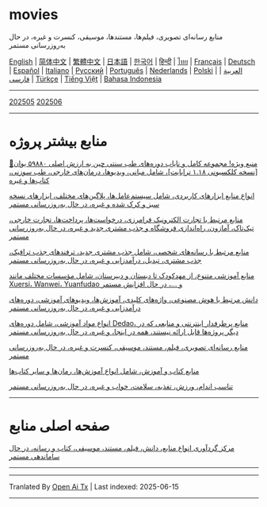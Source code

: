 # movies
منابع رسانه‌ای تصویری، فیلم‌ها، مستندها، موسیقی، کنسرت و غیره، در حال به‌روزرسانی مستمر

[English](https://openaitx.github.io/view.html?user=mswnlz&project=movies&lang=en) | [简体中文](https://openaitx.github.io/view.html?user=mswnlz&project=movies&lang=zh-CN) | [繁體中文](https://openaitx.github.io/view.html?user=mswnlz&project=movies&lang=zh-TW) | [日本語](https://openaitx.github.io/view.html?user=mswnlz&project=movies&lang=ja) | [한국어](https://openaitx.github.io/view.html?user=mswnlz&project=movies&lang=ko) | [हिन्दी](https://openaitx.github.io/view.html?user=mswnlz&project=movies&lang=hi) | [ไทย](https://openaitx.github.io/view.html?user=mswnlz&project=movies&lang=th) | [Français](https://openaitx.github.io/view.html?user=mswnlz&project=movies&lang=fr) | [Deutsch](https://openaitx.github.io/view.html?user=mswnlz&project=movies&lang=de) | [Español](https://openaitx.github.io/view.html?user=mswnlz&project=movies&lang=es) | [Italiano](https://openaitx.github.io/view.html?user=mswnlz&project=movies&lang=it) | [Русский](https://openaitx.github.io/view.html?user=mswnlz&project=movies&lang=ru) | [Português](https://openaitx.github.io/view.html?user=mswnlz&project=movies&lang=pt) | [Nederlands](https://openaitx.github.io/view.html?user=mswnlz&project=movies&lang=nl) | [Polski](https://openaitx.github.io/view.html?user=mswnlz&project=movies&lang=pl) | [العربية](https://openaitx.github.io/view.html?user=mswnlz&project=movies&lang=ar) | [فارسی](https://openaitx.github.io/view.html?user=mswnlz&project=movies&lang=fa) | [Türkçe](https://openaitx.github.io/view.html?user=mswnlz&project=movies&lang=tr) | [Tiếng Việt](https://openaitx.github.io/view.html?user=mswnlz&project=movies&lang=vi) | [Bahasa Indonesia](https://openaitx.github.io/view.html?user=mswnlz&project=movies&lang=id)








-------
[202505](https://raw.githubusercontent.com/mswnlz/movies/main/202505.md)
[202506](https://raw.githubusercontent.com/mswnlz/movies/main/202506.md)


---------------
# منابع بیشتر پروژه

[🎁منبع ویژه! مجموعه کامل و نایاب دوره‌های طب سنتی چین به ارزش اصلی ۵۹۸۸۰ یوان [نسخه کلکسیونی ۱.۱۸ ترابایت]، شامل مبانی، ویدیوها، درمان‌های خارجی، طب سوزنی، کتاب‌ها و غیره](https://github.com/mswnlz/chinese-traditional)

[انواع منابع ابزارهای کاربردی، شامل سیستم‌عامل‌ها، پلاگین‌های مختلف، ابزارهای نسخه سبز و کرک شده و غیره، در حال به‌روزرسانی مستمر](https://github.com/mswnlz/tools)

[منابع مرتبط با تجارت الکترونیک فرامرزی، درخواست‌ها، پرداخت‌ها، تجارت خارجی، تیک‌تاک، آمازون، راه‌اندازی فروشگاه و جذب مشتری جدید و غیره، در حال به‌روزرسانی مستمر](https://github.com/mswnlz/cross-border)

[منابع مرتبط با رسانه‌های شخصی، شامل جذب مشتری جدید، ترفندهای جذب ترافیک، جذب مشتری، تبدیل، درآمدزایی و غیره، در حال به‌روزرسانی مستمر](https://github.com/mswnlz/self-media)

[منابع آموزشی متنوع، از مهدکودک تا دبستان و دبیرستان، شامل مؤسسات مختلف مانند Xuersi، Wanwei، Yuanfudao و ...، در حال افزایش مستمر](https://github.com/mswnlz/edu-knowlege)

[دانش مرتبط با هوش مصنوعی، واژه‌های کلیدی، آموزش‌ها، ویدیوهای آموزشی، دوره‌های درآمدزایی و غیره، در حال به‌روزرسانی مستمر](https://github.com/mswnlz/AIknowledge)

[انواع مواد آموزشی، شامل دوره‌های Dedao، منابع پرطرفدار اینترنتی و منابعی که در دیگر پروژه‌ها قابل ارائه نیستند، همه در اینجا، و غیره، در حال به‌روزرسانی مستمر](https://github.com/mswnlz/curriculum)

[منابع رسانه‌ای تصویری، فیلم، مستند، موسیقی، کنسرت و غیره، در حال به‌روزرسانی مستمر](https://github.com/mswnlz/movies)

[منابع کتاب و آموزش، شامل انواع آموزش‌ها، رمان‌ها و سایر کتاب‌ها](https://github.com/mswnlz/book)

[تناسب اندام، ورزش، تغذیه، سلامت، خواب و غیره، در حال به‌روزرسانی مستمر](https://github.com/mswnlz/healthy)

---------------

# صفحه اصلی منابع
[مرکز گردآوری انواع منابع، دانش، فیلم، مستند، موسیقی، کتاب و رسانه، در حال ساماندهی مستمر](https://github.com/mswnlz)

---------------

---

Tranlated By [Open Ai Tx](https://github.com/OpenAiTx/OpenAiTx) | Last indexed: 2025-06-15

---